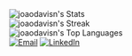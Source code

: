 <div style="display: flex; flex-direction: column;">
  <img src="https://github-readme-stats.vercel.app/api?username=joaodavisn&theme=highcontrast&show_icons=true&hide_border=false&count_private=true" alt="joaodavisn's Stats">
  <img src="https://github-readme-streak-stats.herokuapp.com/?user=joaodavisn&theme=highcontrast&hide_border=false" alt="joaodavisn's Streak">
  <img src="https://github-readme-stats.vercel.app/api/top-langs/?username=joaodavisn&theme=highcontrast&show_icons=true&hide_border=false&layout=compact" alt="joaodavisn's Top Languages">
</div>

<div>
  <a href="mailto:github@joaodavisn.com"><img src="https://img.shields.io/badge/-Gmail-%23333?style=for-the-badge&logo=gmail&logoColor=white" target="_blank" alt="Email"></a>
  <a href="https://www.linkedin.com/in/joaodavi" target="_blank"><img src="https://img.shields.io/badge/-LinkedIn-%230077B5?style=for-the-badge&logo=linkedin&logoColor=white" target="_blank" alt="LinkedIn"></a> 
</div>
